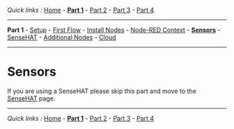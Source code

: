 *Quick links :*
[Home](/README.md) - [**Part 1**](/part1/README.md) - [Part 2](/part2/README.md) - [Part 3](/part3/README.md) - [Part 4](/part4/README.md)
***
**Part 1** - [Setup](/part1/PREREQ.md) - [First Flow](/part1/FIRSTFLOW.md) - [Install Nodes](/part1/INSTALLNODE.md) - [Node-RED Context](/part1/CONTEXT.md) - [**Sensors**](/part1/SENSORS.md) - [SenseHAT](/part1/SENSEHAT.md) - [Additional Nodes](/part1/ADDITIONALNODES.md) - [Cloud](/part1/IOTCLOUD.md)
***

# Sensors

If you are using a SenseHAT please skip this part and move to the [SenseHAT](/part1/SENSEHAT.md) page.

***
*Quick links :*
[Home](/README.md) - [**Part 1**](/part1/README.md) - [Part 2](/part2/README.md) - [Part 3](/part3/README.md) - [Part 4](/part4/README.md)
